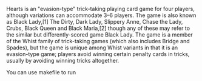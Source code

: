 Hearts is an "evasion-type" trick-taking playing card game for four players, although variations can accommodate 3–6 players. The game is also known as Black Lady,[1] The Dirty, Dark Lady, Slippery Anne, Chase the Lady, Crubs, Black Queen and Black Maria,[2] though any of these may refer to the similar but differently-scored game Black Lady. The game is a member of the Whist family of trick-taking games (which also includes Bridge and Spades), but the game is unique among Whist variants in that it is an evasion-type game; players avoid winning certain penalty cards in tricks, usually by avoiding winning tricks altogether.

You can use makefile to run
